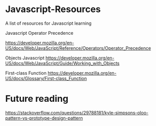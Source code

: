 # Javascript-Resources
A list of resources for Javascript learning

Javascript Operator Precedence

https://developer.mozilla.org/en-US/docs/Web/JavaScript/Reference/Operators/Operator_Precedence

Objects Javascript 
https://developer.mozilla.org/en-US/docs/Web/JavaScript/Guide/Working_with_Objects

First-class Function
https://developer.mozilla.org/en-US/docs/Glossary/First-class_Function



# Future reading
https://stackoverflow.com/questions/29788181/kyle-simpsons-oloo-pattern-vs-prototype-design-pattern
